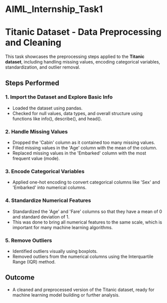 # AIML_Internship_Task1
# Titanic Dataset - Data Preprocessing and Cleaning

This task showcases the preprocessing steps applied to the **Titanic dataset**, including handling missing values, encoding categorical variables, standardization, and outlier removal.

##  Steps Performed

### 1. Import the Dataset and Explore Basic Info
- Loaded the dataset using pandas.
- Checked for null values, data types, and overall structure using functions like info(), describe(), and head().

### 2. Handle Missing Values
- Dropped the 'Cabin' column as it contained too many missing values.
- Filled missing values in the 'Age' column with the mean of the column.
- Replaced missing values in the 'Embarked' column with the most frequent value (mode).

### 3. Encode Categorical Variables
- Applied one-hot encoding to convert categorical columns like 'Sex' and 'Embarked' into numerical columns.

### 4. Standardize Numerical Features
- Standardized the 'Age' and 'Fare' columns so that they have a mean of 0 and standard deviation of 1.
- This was done to bring all numerical features to the same scale, which is important for many machine learning algorithms.

### 5. Remove Outliers
- Identified outliers visually using boxplots.
- Removed outliers from the numerical columns using the Interquartile Range (IQR) method.

##  Outcome
- A cleaned and preprocessed version of the Titanic dataset, ready for machine learning model building or further analysis.
